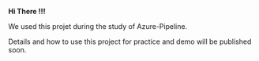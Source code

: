 **Hi There !!!**

We used this projet during the study of Azure-Pipeline.

Details and how to use this project for practice and demo will be published soon.
